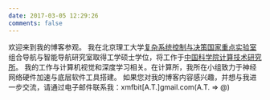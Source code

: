 ```yaml
---
date: 2017-03-05 12:29:26
comments: false
---
```

欢迎来到我的博客参观。
我在北京理工大学[复杂系统控制与决策国家重点实验室](http://csicdgz.bit.edu.cn/index.htm)组合导航与智能导航研究室取得工学硕士学位，将工作于[中国科学院计算技术研究所](http://www.ict.cas.cn)。
我的工作与计算机视觉和深度学习相关。在计算所，我所在小组致力于神经网络硬件加速与底层软件工具搭建。
如果您对我的博客内容感兴趣，并想与我进一步交流，请通过电子邮件联系我：xmfbit[A.T.]gmail.com(A.T. => @)
